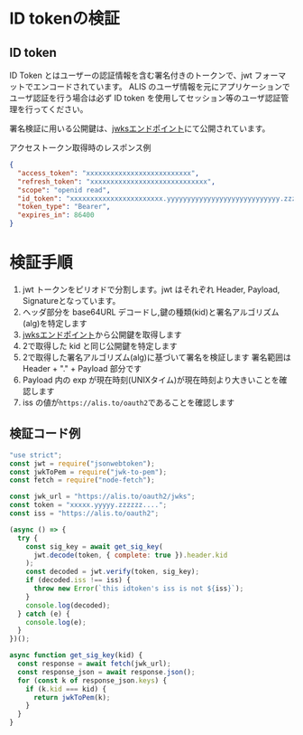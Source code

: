 
# ID tokenの検証

## ID token

ID Token とはユーザーの認証情報を含む署名付きのトークンで、jwt フォーマットでエンコードされています。
ALIS のユーザ情報を元にアプリケーションでユーザ認証を行う場合は必ず ID token を使用してセッション等のユーザ認証管理を行ってください。

署名検証に用いる公開鍵は、[jwksエンドポイント](https://alis.to/oauth2/jwks)にて公開されています。


アクセストークン取得時のレスポンス例
```json
{
  "access_token": "xxxxxxxxxxxxxxxxxxxxxxxxxx",
  "refresh_token": "xxxxxxxxxxxxxxxxxxxxxxxxxxxxx",
  "scope": "openid read",
  "id_token": "xxxxxxxxxxxxxxxxxxxxxxx.yyyyyyyyyyyyyyyyyyyyyyyyyyyy.zzzzzzzzzzzzzzzzz",
  "token_type": "Bearer",
  "expires_in": 86400
}
```

# 検証手順

1. jwt トークンをピリオドで分割します。jwt はそれぞれ Header, Payload, Signatureとなっています。
2. ヘッダ部分を base64URL デコードし,鍵の種類(kid)と署名アルゴリズム(alg)を特定します
3. [jwksエンドポイント](https://alis.to/oauth2/jwks)から公開鍵を取得します
4. 2で取得した kid と同じ公開鍵を特定します
5. 2で取得した署名アルゴリズム(alg)に基づいて署名を検証します 署名範囲は Header + "." + Payload 部分です
6. Payload 内の exp が現在時刻(UNIXタイム)が現在時刻より大きいことを確認します
7. iss の値が`https://alis.to/oauth2`であることを確認します

## 検証コード例


```javascript
"use strict";
const jwt = require("jsonwebtoken");
const jwkToPem = require("jwk-to-pem");
const fetch = require("node-fetch");

const jwk_url = "https://alis.to/oauth2/jwks";
const token = "xxxxx.yyyyy.zzzzzz....";
const iss = "https://alis.to/oauth2";

(async () => {
  try {
    const sig_key = await get_sig_key(
      jwt.decode(token, { complete: true }).header.kid
    );
    const decoded = jwt.verify(token, sig_key);
    if (decoded.iss !== iss) {
      throw new Error(`this idtoken's iss is not ${iss}`);
    }
    console.log(decoded);
  } catch (e) {
    console.log(e);
  }
})();

async function get_sig_key(kid) {
  const response = await fetch(jwk_url);
  const response_json = await response.json();
  for (const k of response_json.keys) {
    if (k.kid === kid) {
      return jwkToPem(k);
    }
  }
}
```
